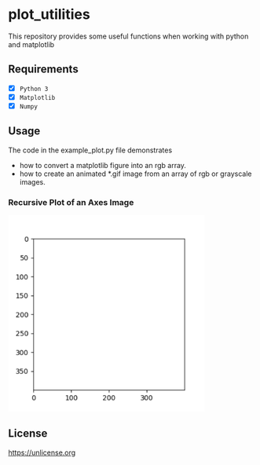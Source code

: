 # plot_utilities
This repository provides some useful functions when working with python and matplotlib

## Requirements
- [x] `Python 3`
- [x] `Matplotlib`  
- [x] `Numpy`

## Usage
The code in the example_plot.py file demonstrates
- how to convert a matplotlib figure into an rgb array.
- how to create an animated *.gif image from an array of rgb or grayscale images.

### Recursive Plot of an Axes Image
<img src="https://github.com/janek-gross/plot_utilities/blob/master/test.gif?raw=true" width="400" height="400" text-align= "center" />

## License
https://unlicense.org
